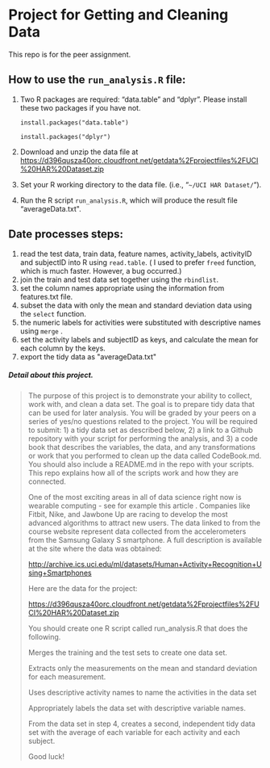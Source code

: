# Project for Getting and Cleaning Data

This repo is for the peer assignment. 

## How to use the `run_analysis.R` file:

1. Two R packages are required: “data.table” and “dplyr”. Please install these two packages if you have not.
   
   `install.packages("data.table")`
   
   `install.packages("dplyr")`
   
2. Download and unzip the data file at https://d396qusza40orc.cloudfront.net/getdata%2Fprojectfiles%2FUCI%20HAR%20Dataset.zip
   
3. Set your R working directory to the data file. (i.e., “`~/UCI HAR Dataset/`“).
   
4. Run the R script `run_analysis.R`,  which will produce the result file “averageData.txt".

## Date processes steps:

1. read the test data, train data, feature names, activity_labels, activityID and subjectID into R using `read.table`. ( I used to prefer `freed` function, which is much faster. However, a bug occurred.)
2. join the train and test data set together using the `rbindlist`.
3. set the column names appropriate using the information from features.txt file.
4. subset the data with only the mean and standard deviation data using the `select` function.  
5. the numeric labels for activities were substituted with descriptive names using `merge` .
6. set the activity labels and subjectID as keys, and calculate the mean for each column by the keys.
7. export the tidy data as "averageData.txt"

##### Detail about this project.

> The purpose of this project is to demonstrate your ability to collect, work with, and clean a data set. The goal is to prepare tidy data that can be used for later analysis. You will be graded by your peers on a series of yes/no questions related to the project. You will be required to submit: 1) a tidy data set as described below, 2) a link to a Github repository with your script for performing the analysis, and 3) a code book that describes the variables, the data, and any transformations or work that you performed to clean up the data called CodeBook.md. You should also include a README.md in the repo with your scripts. This repo explains how all of the scripts work and how they are connected.  
> 
> One of the most exciting areas in all of data science right now is wearable computing - see for example this article . Companies like Fitbit, Nike, and Jawbone Up are racing to develop the most advanced algorithms to attract new users. The data linked to from the course website represent data collected from the accelerometers from the Samsung Galaxy S smartphone. A full description is available at the site where the data was obtained: 
> 
> http://archive.ics.uci.edu/ml/datasets/Human+Activity+Recognition+Using+Smartphones 
> 
> Here are the data for the project: 
> 
> https://d396qusza40orc.cloudfront.net/getdata%2Fprojectfiles%2FUCI%20HAR%20Dataset.zip 
> 
>  You should create one R script called run_analysis.R that does the following. 
> 
> Merges the training and the test sets to create one data set.
> 
> Extracts only the measurements on the mean and standard deviation for each measurement. 
> 
> Uses descriptive activity names to name the activities in the data set
> 
> Appropriately labels the data set with descriptive variable names. 
> 
> From the data set in step 4, creates a second, independent tidy data set with the average of each variable for each activity and each subject.
> 
> Good luck!